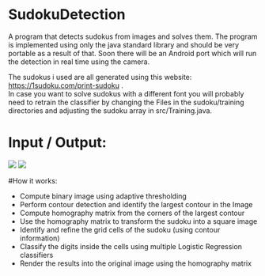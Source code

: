 # SudokuDetection
A program that detects sudokus from images and solves them. The program is implemented using only the java standard library and should be very portable as a result of that. Soon there will be an Android port which will run the detection in real time using the camera.

The sudokus i used are all generated using this website: <a src="https://1sudoku.com/print-sudoku"> https://1sudoku.com/print-sudoku </a>. <br>
In case you want to solve sudokus with a different font you will probably need to retrain the classifier by changing the Files in the sudoku/training directories and adjusting the sudoku array in src/Training.java.


# Input / Output:
<img src="https://i.postimg.cc/cLjz4QHq/sudoku4.jpg">
<img src="https://i.postimg.cc/8C7VZpFG/Solved-Sudoku.png">


#How it works:

* Compute binary image using adaptive thresholding
* Perform contour detection and identify the largest contour in the Image
* Compute homography matrix from the corners of the largest contour
* Use the homography matrix to transform the sudoku into a square image
* Identify and refine the grid cells of the sudoku (using contour information)
* Classify the digits inside the cells using multiple Logistic Regression classifiers  
* Render the results into the original image using the homography matrix

